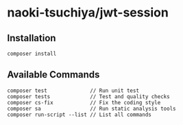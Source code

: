 # naoki-tsuchiya/jwt-session

## Installation

    composer install

## Available Commands

    composer test              // Run unit test
    composer tests             // Test and quality checks
    composer cs-fix            // Fix the coding style
    composer sa                // Run static analysis tools
    composer run-script --list // List all commands
